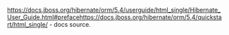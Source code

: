 https://docs.jboss.org/hibernate/orm/5.4/userguide/html_single/Hibernate_User_Guide.html#prefacehttps://docs.jboss.org/hibernate/orm/5.4/quickstart/html_single/ - docs source.